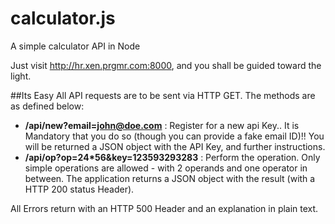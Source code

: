 calculator.js
=============

A simple calculator API in Node

Just visit http://hr.xen.prgmr.com:8000, and you shall be guided toward the light.

##Its Easy
All API requests are to be sent via HTTP GET.
The methods are as defined below:

- **/api/new?email=john@doe.com**  : Register for a new api Key.. It is Mandatory that you do so (though you can provide a fake email ID)!! You will be returned a JSON object with the API Key, and further instructions.
- **/api/op?op=24*56&key=123593293283**    : Perform the operation. Only simple operations are allowed - with 2 operands and one operator in between.
The application returns a JSON object with the result (with a HTTP 200 status Header).

All Errors return with an HTTP 500 Header and an explanation in plain text.